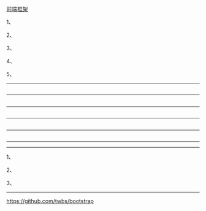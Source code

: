 [前端框架](https://github.com/youngzil/quickstart-front)  
  
1、[](#)  

2、[](#)  

3、[](#)  

4、[](#)  

5、[](#)  
  
  
---------------------------------------------------------------------------------------------------------------------  
## 


---------------------------------------------------------------------------------------------------------------------  
## 


---------------------------------------------------------------------------------------------------------------------  
## 


---------------------------------------------------------------------------------------------------------------------  
## 


---------------------------------------------------------------------------------------------------------------------  
## 

---------------------------------------------------------------------------------------------------------------------  

  
  
  
  
---------------------------------------------------------------------------------------------------------------------  
  
1、  
  
  
2、  
  
  
3、  
  
  
---------------------------------------------------------------------------------------------------------------------  
  

  
  
https://github.com/twbs/bootstrap  
  
  
  
  
  
  
  
  
